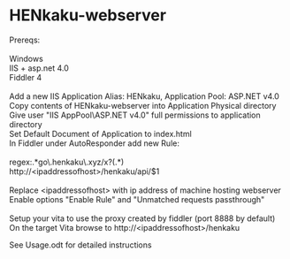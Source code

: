 # HENkaku-webserver

Prereqs:</br>
</br>
Windows</br>
IIS + asp.net 4.0</br>
Fiddler 4</br>
</br>
Add a new IIS Application Alias: HENkaku, Application Pool: ASP.NET v4.0</br>
Copy contents of HENkaku-webserver into Application Physical directory</br>
Give user "IIS AppPool\ASP.NET v4.0" full permissions to application directory</br>
Set Default Document of Application to index.html</br>
In Fiddler under AutoResponder add new Rule:</br>
</br>
regex:.&#42;go&#92;.henkaku&#92;.xyz/x\?(.&#42;)</br>
http://&lt;ipaddressofhost&gt;/henkaku/api/$1</br>
</br>
Replace &lt;ipaddressofhost&gt; with ip address of machine hosting webserver</br>
Enable options "Enable Rule" and "Unmatched requests passthrough" </br>
</br>
Setup your vita to use the proxy created by fiddler (port 8888 by default)</br>
On the target Vita browse to http://&lt;ipaddressofhost&gt;/henkaku</br>

See Usage.odt for detailed instructions
